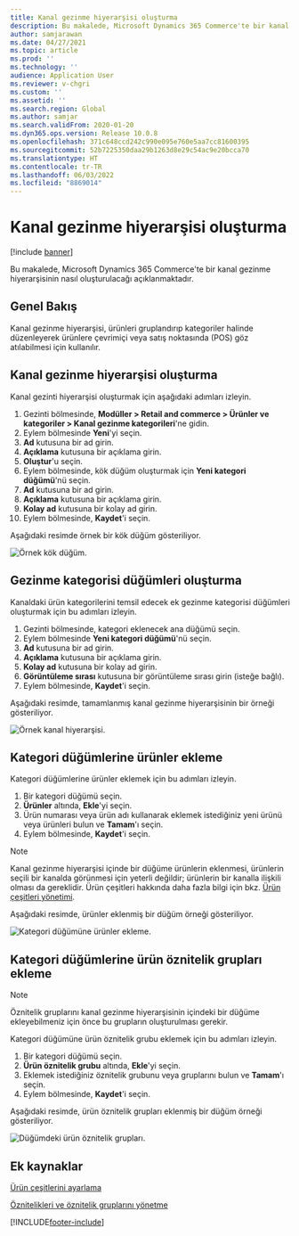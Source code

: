 ```yaml
---
title: Kanal gezinme hiyerarşisi oluşturma
description: Bu makalede, Microsoft Dynamics 365 Commerce'te bir kanal gezinme hiyerarşisinin nasıl oluşturulacağı açıklanmaktadır.
author: samjarawan
ms.date: 04/27/2021
ms.topic: article
ms.prod: ''
ms.technology: ''
audience: Application User
ms.reviewer: v-chgri
ms.custom: ''
ms.assetid: ''
ms.search.region: Global
ms.author: samjar
ms.search.validFrom: 2020-01-20
ms.dyn365.ops.version: Release 10.0.8
ms.openlocfilehash: 371c648ccd242c990e095e760e5aa7cc81600395
ms.sourcegitcommit: 52b7225350daa29b1263d8e29c54ac9e20bcca70
ms.translationtype: HT
ms.contentlocale: tr-TR
ms.lasthandoff: 06/03/2022
ms.locfileid: "8869014"
---
```

# <a name="create-a-channel-navigation-hierarchy"></a>Kanal gezinme hiyerarşisi oluşturma


[!include [banner](includes/banner.md)]

Bu makalede, Microsoft Dynamics 365 Commerce'te bir kanal gezinme hiyerarşisinin nasıl oluşturulacağı açıklanmaktadır.

## <a name="overview"></a>Genel Bakış

Kanal gezinme hiyerarşisi, ürünleri gruplandırıp kategoriler halinde düzenleyerek ürünlere çevrimiçi veya satış noktasında (POS) göz atılabilmesi için kullanılır.

## <a name="create-a-channel-navigation-hierarchy"></a>Kanal gezinme hiyerarşisi oluşturma

Kanal gezinti hiyerarşisi oluşturmak için aşağıdaki adımları izleyin.

1. Gezinti bölmesinde, **Modüller \> Retail and commerce \> Ürünler ve kategoriler \> Kanal gezinme kategorileri**'ne gidin.
1. Eylem bölmesinde **Yeni**'yi seçin.
1. **Ad** kutusuna bir ad girin.
1. **Açıklama** kutusuna bir açıklama girin.
1. **Oluştur**'u seçin.
1. Eylem bölmesinde, kök düğüm oluşturmak için **Yeni kategori düğümü**'nü seçin.
1. **Ad** kutusuna bir ad girin.
1. **Açıklama** kutusuna bir açıklama girin.
1. **Kolay ad** kutusuna bir kolay ad girin.
1. Eylem bölmesinde, **Kaydet**'i seçin.

Aşağıdaki resimde örnek bir kök düğüm gösteriliyor.

![Örnek kök düğüm.](media/create-channel-hierarchy-1.png)

## <a name="create-navigation-category-nodes"></a>Gezinme kategorisi düğümleri oluşturma

Kanaldaki ürün kategorilerini temsil edecek ek gezinme kategorisi düğümleri oluşturmak için bu adımları izleyin.

1. Gezinti bölmesinde, kategori eklenecek ana düğümü seçin.
1. Eylem bölmesinde **Yeni kategori düğümü**'nü seçin.
1. **Ad** kutusuna bir ad girin.
1. **Açıklama** kutusuna bir açıklama girin.
1. **Kolay ad** kutusuna bir kolay ad girin.
1. **Görüntüleme sırası** kutusuna bir görüntüleme sırası girin (isteğe bağlı).
1. Eylem bölmesinde, **Kaydet**'i seçin.

Aşağıdaki resimde, tamamlanmış kanal gezinme hiyerarşisinin bir örneği gösteriliyor.

![Örnek kanal hiyerarşisi.](media/create-channel-hierarchy-2.png)

## <a name="add-products-to-category-nodes"></a>Kategori düğümlerine ürünler ekleme

Kategori düğümlerine ürünler eklemek için bu adımları izleyin.

1. Bir kategori düğümü seçin.
1. **Ürünler** altında, **Ekle**'yi seçin.
1. Ürün numarası veya ürün adı kullanarak eklemek istediğiniz yeni ürünü veya ürünleri bulun ve **Tamam**'ı seçin.
1. Eylem bölmesinde, **Kaydet**'i seçin.

> [!NOTE]
> Kanal gezinme hiyerarşisi içinde bir düğüme ürünlerin eklenmesi, ürünlerin seçili bir kanalda görünmesi için yeterli değildir; ürünlerin bir kanalla ilişkili olması da gereklidir. Ürün çeşitleri hakkında daha fazla bilgi için bkz. [Ürün çeşitleri yönetimi](assortments.md).

Aşağıdaki resimde, ürünler eklenmiş bir düğüm örneği gösteriliyor.

![Kategori düğümüne ürünler ekleme.](media/create-channel-hierarchy-3.png)

## <a name="add-product-attribute-groups-to-category-nodes"></a>Kategori düğümlerine ürün öznitelik grupları ekleme

> [!NOTE]
> Öznitelik gruplarını kanal gezinme hiyerarşisinin içindeki bir düğüme ekleyebilmeniz için önce bu grupların oluşturulması gerekir.

Kategori düğümüne ürün öznitelik grubu eklemek için bu adımları izleyin.

1. Bir kategori düğümü seçin.
1. **Ürün öznitelik grubu** altında, **Ekle**'yi seçin.
1. Eklemek istediğiniz öznitelik grubunu veya gruplarını bulun ve **Tamam**'ı seçin.
1. Eylem bölmesinde, **Kaydet**'i seçin.

Aşağıdaki resimde, ürün öznitelik grupları eklenmiş bir düğüm örneği gösteriliyor.

![Düğümdeki ürün öznitelik grupları.](media/create-channel-hierarchy-4.png)

## <a name="additional-resources"></a>Ek kaynaklar

[Ürün çeşitlerini ayarlama](set-up-assortments.md)

[Öznitelikleri ve öznitelik gruplarını yönetme](attribute-attributegroups-lifecycle.md)


[!INCLUDE[footer-include](../includes/footer-banner.md)]
